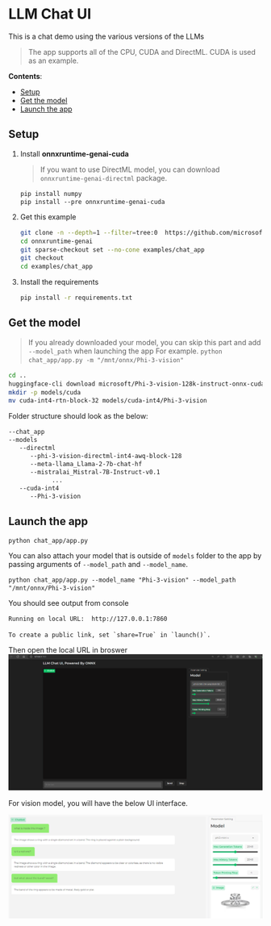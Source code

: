 # LLM Chat UI <!-- omit in toc -->

This is a chat demo using the various versions of the LLMs

> The app supports all of the CPU, CUDA and DirectML. CUDA is used as an example.

**Contents**:
- [Setup](#setup)
- [Get the model](#get-the-model)
- [Launch the app](#launch-the-app)

## Setup

1. Install **onnxruntime-genai-cuda** 
    > If you want to use DirectML model, you can download `onnxruntime-genai-directml` package.
   
   ```
   pip install numpy
   pip install --pre onnxruntime-genai-cuda
   ```

2. Get this example

   ```bash
   git clone -n --depth=1 --filter=tree:0  https://github.com/microsoft/onnxruntime-genai.git
   cd onnxruntime-genai
   git sparse-checkout set --no-cone examples/chat_app
   git checkout
   cd examples/chat_app
   ```

3. Install the requirements

    ```bash
    pip install -r requirements.txt
    ```


## Get the model

> If you already downloaded your model, you can skip this part and add `--model_path` when launching the app
> For example. `python chat_app/app.py -m "/mnt/onnx/Phi-3-vision"`

```bash
cd ..
huggingface-cli download microsoft/Phi-3-vision-128k-instruct-onnx-cuda --include cuda-int4-rtn-block-32/* --local-dir .
mkdir -p models/cuda
mv cuda-int4-rtn-block-32 models/cuda-int4/Phi-3-vision
```

Folder structure should look as the below:
```
--chat_app
--models
   --directml
      --phi-3-vision-directml-int4-awq-block-128
      --meta-llama_Llama-2-7b-chat-hf
      --mistralai_Mistral-7B-Instruct-v0.1
            ...
   --cuda-int4
      --Phi-3-vision
```

## Launch the app


```
python chat_app/app.py
```

You can also attach your model that is outside of `models` folder to the app by passing arguments of `--model_path` and `--model_name`.
```
python chat_app/app.py --model_name "Phi-3-vision" --model_path "/mnt/onnx/Phi-3-vision"
```

You should see output from console
```
Running on local URL:  http://127.0.0.1:7860

To create a public link, set `share=True` in `launch()`.
```

Then open the local URL in broswer
![alt text](image.png)

For vision model, you will have the below UI interface.

![alt text](vision_UI_interface.png)
